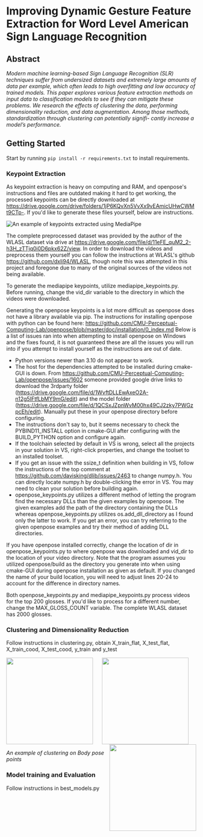 # Improving Dynamic Gesture Feature Extraction for Word Level American Sign Language Recognition

## Abstract

_Modern machine learning-based Sign Language Recognition (SLR) techniques
suffer from undersized datasets and extremely large amounts of data per example,
which often leads to high overfitting and low accuracy of trained models. This
paper explores various feature extraction methods on input data to classification
models to see if they can mitigate these problems. We research the effects of
clustering the data, performing dimensionality reduction, and data augmentation.
Among those methods, standardization through clustering can potentially signifi-
cantly increase a model’s performance._

## Getting Started

Start by running `pip install -r requirements.txt` to install requirements.

### Keypoint Extraction

As keypoint extraction is heavy on computing and RAM, and openpose's instructions and files are outdated making it hard to get working,
the processed keypoints can be directly downloaded at https://drive.google.com/drive/folders/1jP6KQvXn5VvXx9vEAmicUHwCWMt9CTp-. If you'd like to generate
these files yourself, below are instructions.

![An example of keypoints extracted using MediaPipe](https://github.com/aklotzUSC/CSCI567_ISLR_FE_Project/blob/main/StackedGestures.png)

The complete preprocessed dataset was provided by the author of the WLASL dataset via drive at https://drive.google.com/file/d/11eFE_quM2_2-h3H_zTTjq0i0D6pkx62Z/view.
In order to download the videos and preprocess them yourself you can follow the instructions at WLASL's github https://github.com/dxli94/WLASL, though note
this was attempted in this project and foregone due to many of the original sources of the videos not being available.

To generate the mediapipe keypoints, utilize mediapipe_keypoints.py. Before running, change the vid_dir variable to the directory in which the videos were downloaded.

Generating the openpose keypoints is a lot more difficult as openpose does not have a library available via pip. The instructions for installing openpose with python can be found here: https://github.com/CMU-Perceptual-Computing-Lab/openpose/blob/master/doc/installation/0_index.md
Below is a list of issues ran into when attempting to install openpose on Windows and the fixes found, it is not guaranteed these are all the issues you will run into if you attempt to install yourself as the instructions are out of date.
* Python versions newer than 3.10 do not appear to work.
* The host for the dependencies attempted to be installed during cmake-GUI is down. From https://github.com/CMU-Perceptual-Computing-Lab/openpose/issues/1602 someone provided google drive links to download the 3rdparty folder (https://drive.google.com/file/d/1WvftDLLEwAxeO2A-n12g5IFtfLbMY9mG/edit) and the model folder (https://drive.google.com/file/d/1QCSxJZpnWvM00hx49CJ2zky7PWGzpcEh/edit). Manually put these in your openpose directory before configuring.
* The instructions don't say to, but it seems necessary to check the PYBIND11_INSTALL option in cmake-GUI after configuring with the BUILD_PYTHON option and configure again.
* If the toolchain selected by default in VS is wrong, select all the projects in your solution in VS, right-click properties, and change the toolset to an installed toolset.
* If you get an issue with the ssize_t definition when building in VS, follow the instructions of the top comment at https://github.com/davisking/dlib/issues/2463 to change numpy.h. You can directly locate numpy.h by double-clicking the error in VS. You may need to clean your solution before building again.
* openpose_keypoints.py utilizes a different method of letting the program find the necessary DLLs than the given examples by openpose. The given examples add the path of the directory containing the DLLs whereas openpose_keypoints.py utilizes os.add_dll_directory as I found only the latter to work. If you get an error, you can try referring to the given openpose examples and try their method of adding DLL directories.

If you have openpose installed correctly, change the location of dir in openpose_keypoints.py to where openpose was downloaded and vid_dir to the location of your video directory. Note that the program assumes you utilized openpose/build as the directory you generate into when using cmake-GUI during openpose installation as given as default. If you changed the name of your build location, you will need to adjust lines 20-24 to account for the difference in directory names.

Both openpose_keypoints.py and mediapipe_keypoints.py process videos for the top 200 glosses. If you'd like to process for a different number, change the MAX_GLOSS_COUNT variable. The complete WLASL dataset has 2000 glosses.

### Clustering and Dimensionality Reduction

Follow instructions in clustering.py, obtain X_train_flat, X_test_flat, X_train_cood, X_test_cood, y_train and y_test

<p align="center">
  <img src="https://github.com/aklotzUSC/CSCI567_ISLR_FE_Project/blob/main/Images/1.2orig.png" align="left" width="230">
  <img src="https://github.com/aklotzUSC/CSCI567_ISLR_FE_Project/blob/main/Images/2.2clus.png" width="230">
  <img src="https://github.com/aklotzUSC/CSCI567_ISLR_FE_Project/blob/main/Images/3.2cent.png" align="right" width="230">
</p>


_An example of clustering on Body pose points_

### Model training and Evaluation

Follow instructions in best_models.py
